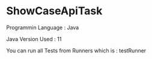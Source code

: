 # ShowCaseApiTask


Programmin Language : Java

Java Version Used : 11 

You can run all Tests from Runners which is : testRunner
